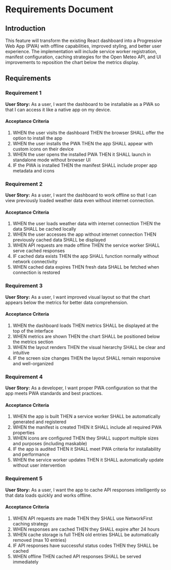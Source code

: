 # Requirements Document

## Introduction

This feature will transform the existing React dashboard into a Progressive Web App (PWA) with offline capabilities, improved styling, and better user experience. The implementation will include service worker registration, manifest configuration, caching strategies for the Open Meteo API, and UI improvements to reposition the chart below the metrics display.

## Requirements

### Requirement 1

**User Story:** As a user, I want the dashboard to be installable as a PWA so that I can access it like a native app on my device.

#### Acceptance Criteria

1. WHEN the user visits the dashboard THEN the browser SHALL offer the option to install the app
2. WHEN the user installs the PWA THEN the app SHALL appear with custom icons on their device
3. WHEN the user opens the installed PWA THEN it SHALL launch in standalone mode without browser UI
4. IF the PWA is installed THEN the manifest SHALL include proper app metadata and icons

### Requirement 2

**User Story:** As a user, I want the dashboard to work offline so that I can view previously loaded weather data even without internet connection.

#### Acceptance Criteria

1. WHEN the user loads weather data with internet connection THEN the data SHALL be cached locally
2. WHEN the user accesses the app without internet connection THEN previously cached data SHALL be displayed
3. WHEN API requests are made offline THEN the service worker SHALL serve cached responses
4. IF cached data exists THEN the app SHALL function normally without network connectivity
5. WHEN cached data expires THEN fresh data SHALL be fetched when connection is restored

### Requirement 3

**User Story:** As a user, I want improved visual layout so that the chart appears below the metrics for better data comprehension.

#### Acceptance Criteria

1. WHEN the dashboard loads THEN metrics SHALL be displayed at the top of the interface
2. WHEN metrics are shown THEN the chart SHALL be positioned below the metrics section
3. WHEN the layout renders THEN the visual hierarchy SHALL be clear and intuitive
4. IF the screen size changes THEN the layout SHALL remain responsive and well-organized

### Requirement 4

**User Story:** As a developer, I want proper PWA configuration so that the app meets PWA standards and best practices.

#### Acceptance Criteria

1. WHEN the app is built THEN a service worker SHALL be automatically generated and registered
2. WHEN the manifest is created THEN it SHALL include all required PWA properties
3. WHEN icons are configured THEN they SHALL support multiple sizes and purposes (including maskable)
4. IF the app is audited THEN it SHALL meet PWA criteria for installability and performance
5. WHEN the service worker updates THEN it SHALL automatically update without user intervention

### Requirement 5

**User Story:** As a user, I want the app to cache API responses intelligently so that data loads quickly and works offline.

#### Acceptance Criteria

1. WHEN API requests are made THEN they SHALL use NetworkFirst caching strategy
2. WHEN responses are cached THEN they SHALL expire after 24 hours
3. WHEN cache storage is full THEN old entries SHALL be automatically removed (max 10 entries)
4. IF API responses have successful status codes THEN they SHALL be cached
5. WHEN offline THEN cached API responses SHALL be served immediately